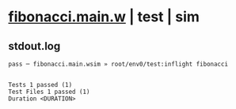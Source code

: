 # [fibonacci.main.w](../../../../../../examples/tests/sdk_tests/math/fibonacci.main.w) | test | sim

## stdout.log
```log
pass ─ fibonacci.main.wsim » root/env0/test:inflight fibonacci
 
 
Tests 1 passed (1)
Test Files 1 passed (1)
Duration <DURATION>
```

